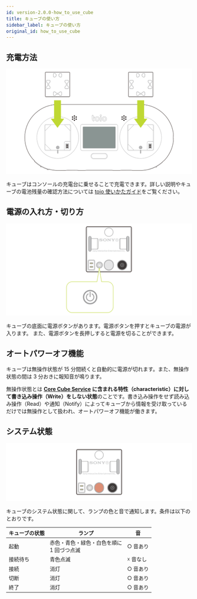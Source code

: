 ```yaml
---
id: version-2.0.0-how_to_use_cube
title: キューブの使い方
sidebar_label: キューブの使い方
original_id: how_to_use_cube
---
```


## 充電方法

![How to charge](assets/cube_basics_charging.svg)

キューブはコンソールの充電台に乗せることで充電できます。詳しい説明やキューブの電池残量の確認方法については [toio 使いかたガイド](https://support.toio.io/app/manual)をご覧ください。

## 電源の入れ方・切り方

![How to power on off](assets/cube_basics_power_on_off.svg)

キューブの底面に電源ボタンがあります。電源ボタンを押すとキューブの電源が入ります。
また、電源ボタンを長押しすると電源を切ることができます。

## オートパワーオフ機能

キューブは無操作状態が 15 分間続くと自動的に電源が切れます。また、無操作状態の間は 3 分おきに報知音が鳴ります。

無操作状態とは **[Core Cube Service](ble_communication_overview.md#キューブの機能の利用) に含まれる特性（characteristic）に対して書き込み操作（Write）をしない状態**のことです。書き込み操作をせず読み込み操作（Read）や通知（Notify）によってキューブから情報を受け取っているだけでは無操作として扱われ、オートパワーオフ機能が働きます。

## システム状態

![Light of cube](assets/cube_basics_light.svg)

キューブのシステム状態に関して、ランプの色と音で通知します。条件は以下のとおりです。

| キューブの状態 | ランプ                                         | 音       |
| -------------- | ---------------------------------------------- | -------- |
| 起動           | 赤色・青色・緑色・白色を順に<br/> 1 回づつ点滅 | ○ 音あり |
| 接続待ち       | 青色点滅                                       | ☓ 音なし |
| 接続           | 消灯                                           | ○ 音あり |
| 切断           | 消灯                                           | ○ 音あり |
| 終了           | 消灯                                           | ○ 音あり |
